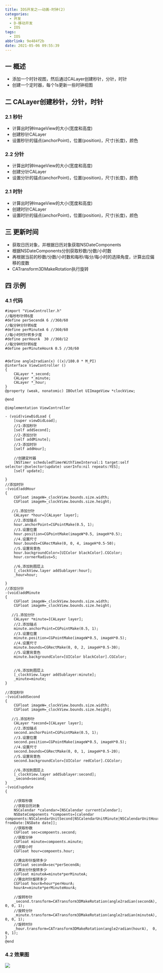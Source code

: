 ```yaml
---
title: IOS开发之——动画-时钟(2)
categories:
  - 开发
  - D-移动开发
  - IOS
tags:
  - IOS
abbrlink: 9e484f2b
date: 2021-05-06 09:55:39
---
```

## 一 概述

* 添加一个时针视图，然后通过CALayer创建秒针，分针，时针
* 创建一个定时器，每个1s更新一些时钟视图

<!--more-->

## 二 CALayer创建秒针，分针，时针

### 2.1 秒针

* 计算出时钟ImageView的大小(宽度和高度)
* 创建秒针CALayer
* 设置秒针的锚点(anchorPoint)，位置(position)，尺寸(长度)，颜色

### 2.2 分针

* 计算出时钟ImageView的大小(宽度和高度)
* 创建分针CALayer
* 设置分针的锚点(anchorPoint)，位置(position)，尺寸(长度)，颜色

### 2.1 时针

* 计算出时钟ImageView的大小(宽度和高度)
* 创建时针CALayer
* 设置时针的锚点(anchorPoint)，位置(position)，尺寸(长度)，颜色

## 三 更新时间

* 获取日历对象，并根据日历对象获取NSDateComponents
* 根据NSDateComponents分别获取秒数/分数/小时数
* 再根据当前的秒数/分数/小时数和每秒/每分/每小时的选择角度，计算出应偏移的度数
* CATransform3DMakeRotation执行旋转

## 四 示例

### 4.1 代码

```
#import "ViewController.h"
//每秒秒针转6度
#define perSecendA 6 //360/60
//每分钟分针转6度
#define perMinuteA 6 //360/60
//每小时时针转多少度
#define perHourA  30 //360/12
//每分钟时针转6度
#define perMinuteHourA 0.5 //30/60
 

#define angle2radian(x) ((x)/180.0 * M_PI)
@interface ViewController ()
{
    CALayer *_second;
    CALayer *_minute;
    CALayer *_hour;
}
@property (weak, nonatomic) IBOutlet UIImageView *clockView;

@end

@implementation ViewController

- (void)viewDidLoad {
    [super viewDidLoad];
    //1-添加秒针
    [self addSecond];
    //2-添加分针
    [self addMinute];
    //3-添加时针
    [self addHour];
 
    //创建定时器
    [NSTimer scheduledTimerWithTimeInterval:1 target:self selector:@selector(update) userInfo:nil repeats:YES];
    [self update];
    
}
//添加时针
-(void)addHour
{
    CGFloat imageW=_clockView.bounds.size.width;
    CGFloat imageH=_clockView.bounds.size.height;
    
   //1.添加分针
    CALayer *hour=[CALayer layer];
    //2.添加锚点
    hour.anchorPoint=CGPointMake(0.5, 1);
    //3.设置位置
    hour.position=CGPointMake(imageW*0.5, imageH*0.5);
    //4.设置尺寸
    hour.bounds=CGRectMake(0, 0, 4, imageH*0.5-50);
    //5.设置背景色
    hour.backgroundColor=[UIColor blackColor].CGColor;
    hour.cornerRadius=5;
    
    //6.添加到图层上
    [_clockView.layer addSublayer:hour];
    _hour=hour;
    
}
//添加分针
-(void)addMinute
{
    CGFloat imageW=_clockView.bounds.size.width;
    CGFloat imageH=_clockView.bounds.size.height;
    
   //1.添加分针
    CALayer *minute=[CALayer layer];
    //2.添加锚点
    minute.anchorPoint=CGPointMake(0.5, 1);
    //3.设置位置
    minute.position=CGPointMake(imageW*0.5, imageH*0.5);
    //4.设置尺寸
    minute.bounds=CGRectMake(0, 0, 2, imageH*0.5-30);
    //5.设置背景色
    minute.backgroundColor=[UIColor blackColor].CGColor;
    
    
    //6.添加到图层上
    [_clockView.layer addSublayer:minute];
    _minute=minute;
}

//添加秒针
-(void)addSecond
{
    CGFloat imageW=_clockView.bounds.size.width;
    CGFloat imageH=_clockView.bounds.size.height;
    
   //1.添加秒针
    CALayer *second=[CALayer layer];
    //2.添加锚点
    second.anchorPoint=CGPointMake(0.5, 1);
    //3.设置位置
    second.position=CGPointMake(imageW*0.5, imageH*0.5);
    //4.设置尺寸
    second.bounds=CGRectMake(0, 0, 1, imageH*0.5-20);
    //5.设置背景色
    second.backgroundColor=[UIColor redColor].CGColor;
    
    //6.添加到图层上
    [_clockView.layer addSublayer:second];
    _second=second;
}
-(void)update
{
    
    //获取秒数
    //获取日历对象
    NSCalendar *calendar=[NSCalendar currentCalendar];
    NSDateComponents *compoents=[calendar components:NSCalendarUnitSecond|NSCalendarUnitMinute|NSCalendarUnitHour fromDate:[NSDate date]];
    //获取秒数
    CGFloat sec=compoents.second;
    //获取分钟
    CGFloat minute=compoents.minute;
    //获取小时
    CGFloat hour=compoents.hour;
    
    //算出秒针旋转多少
    CGFloat secondA=sec*perSecendA;
    //算出分针旋转多少
    CGFloat minuteA=minute*perMinuteA;
    //算出时针旋转多少
    CGFloat hourA=hour*perHourA;
    hourA+=minute*perMinuteHourA;
    
    //旋转秒针
    _second.transform=CATransform3DMakeRotation(angle2radian(secondA),  0, 0, 1);
    //旋转分针
    _minute.transform=CATransform3DMakeRotation(angle2radian(minuteA),  0, 0, 1);
    //旋转时针
    _hour.transform=CATransform3DMakeRotation(angle2radian(hourA),  0, 0, 1);
}
@end
```

### 4.2 效果图

![][1]


[1]:https://cdn.jsdelivr.net/gh/PGzxc/CDN@master/blog-ios/ios-calayer-click.gif